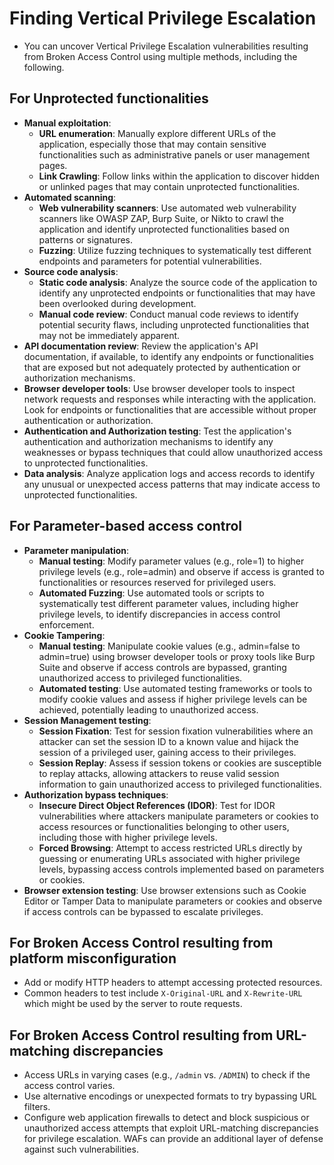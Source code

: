 # Finding Vertical Privilege Escalation

* You can uncover Vertical Privilege Escalation vulnerabilities resulting from Broken Access Control using multiple methods, including the following.

## For Unprotected functionalities

* **Manual exploitation**:
  * **URL enumeration**: Manually explore different URLs of the application, especially those that may contain sensitive functionalities such as administrative panels or user management pages.
  * **Link Crawling**: Follow links within the application to discover hidden or unlinked pages that may contain unprotected functionalities.
* **Automated scanning**:
  * **Web vulnerability scanners**: Use automated web vulnerability scanners like OWASP ZAP, Burp Suite, or Nikto to crawl the application and identify unprotected functionalities based on patterns or signatures.
  * **Fuzzing**: Utilize fuzzing techniques to systematically test different endpoints and parameters for potential vulnerabilities.
* **Source code analysis**:
  * **Static code analysis**: Analyze the source code of the application to identify any unprotected endpoints or functionalities that may have been overlooked during development.
  * **Manual code review**: Conduct manual code reviews to identify potential security flaws, including unprotected functionalities that may not be immediately apparent.
* **API documentation review**: Review the application's API documentation, if available, to identify any endpoints or functionalities that are exposed but not adequately protected by authentication or authorization mechanisms.
* **Browser developer tools**: Use browser developer tools to inspect network requests and responses while interacting with the application. Look for endpoints or functionalities that are accessible without proper authentication or authorization.
* **Authentication and Authorization testing**: Test the application's authentication and authorization mechanisms to identify any weaknesses or bypass techniques that could allow unauthorized access to unprotected functionalities.
* **Data analysis**: Analyze application logs and access records to identify any unusual or unexpected access patterns that may indicate access to unprotected functionalities.

## For Parameter-based access control

* **Parameter manipulation**:
  * **Manual testing**: Modify parameter values (e.g., role=1) to higher privilege levels (e.g., role=admin) and observe if access is granted to functionalities or resources reserved for privileged users.
  * **Automated Fuzzing**: Use automated tools or scripts to systematically test different parameter values, including higher privilege levels, to identify discrepancies in access control enforcement.
* **Cookie Tampering**:
  * **Manual testing**: Manipulate cookie values (e.g., admin=false to admin=true) using browser developer tools or proxy tools like Burp Suite and observe if access controls are bypassed, granting unauthorized access to privileged functionalities.
  * **Automated testing**: Use automated testing frameworks or tools to modify cookie values and assess if higher privilege levels can be achieved, potentially leading to unauthorized access.
* **Session Management testing**:
  * **Session Fixation**: Test for session fixation vulnerabilities where an attacker can set the session ID to a known value and hijack the session of a privileged user, gaining access to their privileges.
  * **Session Replay**: Assess if session tokens or cookies are susceptible to replay attacks, allowing attackers to reuse valid session information to gain unauthorized access to privileged functionalities.
* **Authorization bypass techniques**:
  * **Insecure Direct Object References (IDOR)**: Test for IDOR vulnerabilities where attackers manipulate parameters or cookies to access resources or functionalities belonging to other users, including those with higher privilege levels.
  * **Forced Browsing**: Attempt to access restricted URLs directly by guessing or enumerating URLs associated with higher privilege levels, bypassing access controls implemented based on parameters or cookies.
* **Browser extension testing**: Use browser extensions such as Cookie Editor or Tamper Data to manipulate parameters or cookies and observe if access controls can be bypassed to escalate privileges.

## For Broken Access Control resulting from platform misconfiguration

* Add or modify HTTP headers to attempt accessing protected resources.
* Common headers to test include `X-Original-URL` and `X-Rewrite-URL` which might be used by the server to route requests.

## For Broken Access Control resulting from URL-matching discrepancies

* Access URLs in varying cases (e.g., `/admin` vs. `/ADMIN`) to check if the access control varies.
* Use alternative encodings or unexpected formats to try bypassing URL filters.
* Configure web application firewalls to detect and block suspicious or unauthorized access attempts that exploit URL-matching discrepancies for privilege escalation. WAFs can provide an additional layer of defense against such vulnerabilities.
